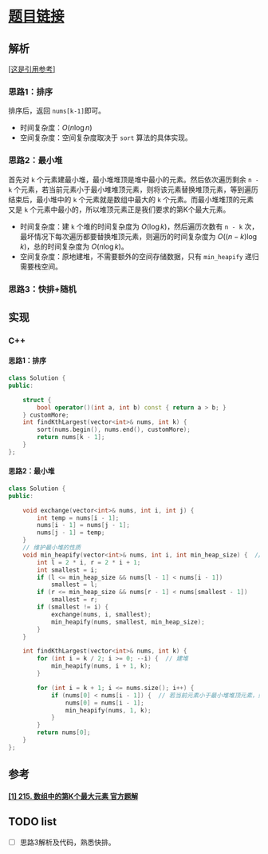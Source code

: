 # [题目链接](https://leetcode-cn.com/problems/kth-largest-element-in-an-array/)

## 解析

[[这是引用参考]](#1-这是参考)

### 思路1：排序

排序后，返回 `nums[k-1]`即可。

* 时间复杂度：$O(n\log n)$
* 空间复杂度：空间复杂度取决于 `sort` 算法的具体实现。

### 思路2：最小堆

首先对 `k` 个元素建最小堆，最小堆堆顶是堆中最小的元素。然后依次遍历剩余 `n - k` 个元素，若当前元素小于最小堆堆顶元素，则将该元素替换堆顶元素，等到遍历结束后，最小堆中的 `k` 个元素就是数组中最大的 `k` 个元素。而最小堆堆顶的元素又是 `k` 个元素中最小的，所以堆顶元素正是我们要求的第K个最大元素。

* 时间复杂度：建 `k` 个堆的时间复杂度为 $O(\log k)$，然后遍历次数有 `n - k` 次，最坏情况下每次遍历都要替换堆顶元素，则遍历的时间复杂度为 $O((n - k)\log k)$，总的时间复杂度为 $O(n\log k)$。
* 空间复杂度：原地建堆，不需要额外的空间存储数据，只有 `min_heapify` 递归需要栈空间。

### 思路3：快排+随机

## 实现

### C++

#### 思路1：排序

```C++
class Solution {
public:

	struct {
		bool operator()(int a, int b) const { return a > b; }
	} customMore;
	int findKthLargest(vector<int>& nums, int k) {
		sort(nums.begin(), nums.end(), customMore);
		return nums[k - 1];
	}
};
```

#### 思路2：最小堆
```C++
class Solution {
public:

	void exchange(vector<int>& nums, int i, int j) {
		int temp = nums[i - 1];
		nums[i - 1] = nums[j - 1];
		nums[j - 1] = temp;
	}
	// 维护最小堆的性质
	void min_heapify(vector<int>& nums, int i, int min_heap_size) {  // i下标从1开始
		int l = 2 * i, r = 2 * i + 1;
		int smallest = i;
		if (l <= min_heap_size && nums[l - 1] < nums[i - 1])
			smallest = l;
		if (r <= min_heap_size && nums[r - 1] < nums[smallest - 1])
			smallest = r;
		if (smallest != i) {
			exchange(nums, i, smallest);
			min_heapify(nums, smallest, min_heap_size);
		}
	}

	int findKthLargest(vector<int>& nums, int k) {
		for (int i = k / 2; i >= 0; --i) {  // 建堆
			min_heapify(nums, i + 1, k);
		}

		for (int i = k + 1; i <= nums.size(); i++) {
			if (nums[0] < nums[i - 1]) {  // 若当前元素小于最小堆堆顶元素，则将该元素替换堆顶元素
				nums[0] = nums[i - 1];
				min_heapify(nums, 1, k);
			}
		}
		return nums[0];		
	}
};
```

## 参考

####  [[1] 215. 数组中的第K个最大元素 官方题解](https://leetcode-cn.com/problems/kth-largest-element-in-an-array/)

## TODO list
- [ ] 思路3解析及代码，熟悉快排。